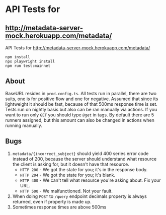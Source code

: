 # API Tests for 

## http://metadata-server-mock.herokuapp.com/metadata/

API Tests for http://metadata-server-mock.herokuapp.com/metadata/

```
npm install
npx playwright install
npm run test:mainnet
```
## About

BaseURL resides in `prod.config.ts`. 
All tests run in parallel, there are two suits, one is for positive flow and one for negative.
Assumed that since its lightweight it should be fast, because of that 500ms response time is set.
Tests run on nightly basis but also can be ran manually via actions. If you want to run only `GET` you should type `@get` in tags.
By default there are 5 runners assigned, but this amount can also be changed in actions when running manually.

## Bugs

1. `metadata/{incorrect_subject}` should yield 400 series error code instead of 200, because the server should understand what resource the client is asking for, but it doesn't have that resource.
    - `HTTP 200` - We got the state for you; it's in the response body.
    - `HTTP 204` - We got the state for you; it's blank.
    - `HTTP 400` - We can't tell what resource you're asking about. Fix your URL.
    - `HTTP 500` - We malfunctioned. Not your fault.
2. When doing `POST` to `/query` endpoint decimals property is always returned, even if property is made up.
3. Sometimes response times are above 500ms

